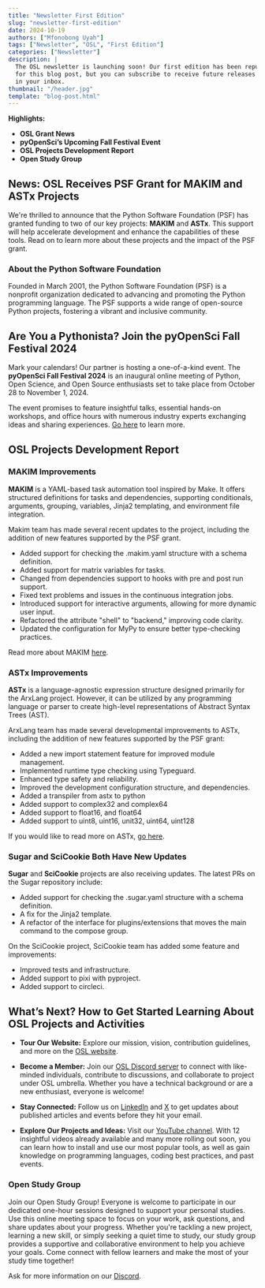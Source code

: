 ```yaml
---
title: "Newsletter First Edition"
slug: "newsletter-first-edition"
date: 2024-10-19
authors: ["Mfonobong Uyah"]
tags: ["Newsletter", "OSL", "First Edition"]
categories: ["Newsletter"]
description: |
  The OSL newsletter is launching soon! Our first edition has been repurposed
  for this blog post, but you can subscribe to receive future releases directly
  in your inbox.
thumbnail: "/header.jpg"
template: "blog-post.html"
---
```


**Highlights:**

- **OSL Grant News**
- **pyOpenSci’s Upcoming Fall Festival Event**
- **OSL Projects Development Report**
- **Open Study Group**

## News: OSL Receives PSF Grant for MAKIM and ASTx Projects

We're thrilled to announce that the Python Software Foundation (PSF) has granted
funding to two of our key projects: **MAKIM** and **ASTx**. This support will
help accelerate development and enhance the capabilities of these tools. Read on
to learn more about these projects and the impact of the PSF grant.

### About the Python Software Foundation

Founded in March 2001, the Python Software Foundation (PSF) is a nonprofit
organization dedicated to advancing and promoting the Python programming
language. The PSF supports a wide range of open-source Python projects,
fostering a vibrant and inclusive community.

## Are You a Pythonista? Join the pyOpenSci Fall Festival 2024

Mark your calendars! Our partner is hosting a one-of-a-kind event. The
**pyOpenSci Fall Festival 2024** is an inaugural online meeting of Python, Open
Science, and Open Source enthusiasts set to take place from October 28 to
November 1, 2024.

The event promises to feature insightful talks, essential hands-on workshops,
and office hours with numerous industry experts exchanging ideas and sharing
experiences.
[Go here](https://www.pyopensci.org/events/pyopensci-2024-fall-festival.html) to
learn more.

## OSL Projects Development Report

### MAKIM Improvements

**MAKIM** is a YAML-based task automation tool inspired by Make. It offers
structured definitions for tasks and dependencies, supporting conditionals,
arguments, grouping, variables, Jinja2 templating, and environment file
integration.

Makim team has made several recent updates to the project, including the
addition of new features supported by the PSF grant.

- Added support for checking the .makim.yaml structure with a schema definition.
- Added support for matrix variables for tasks.
- Changed from dependencies support to hooks with pre and post run support.
- Fixed text problems and issues in the continuous integration jobs.
- Introduced support for interactive arguments, allowing for more dynamic user
  input.
- Refactored the attribute "shell" to "backend," improving code clarity.
- Updated the configuration for MyPy to ensure better type-checking practices.

Read more about MAKIM
[here](https://dev.to/opensciencelabs/streamlining-project-automation-with-makim-21nc).

### ASTx Improvements

**ASTx** is a language-agnostic expression structure designed primarily for the
ArxLang project. However, it can be utilized by any programming language or
parser to create high-level representations of Abstract Syntax Trees (AST).

ArxLang team has made several developmental improvements to ASTx, including the
addition of new features supported by the PSF grant:

- Added a new import statement feature for improved module management.
- Implemented runtime type checking using Typeguard.
- Enhanced type safety and reliability.
- Improved the development configuration structure, and dependencies.
- Added a transpiler from astx to python
- Added support to complex32 and complex64
- Added support to float16, and float64
- Added support to uint8, uint16, unit32, uint64, uint128

If you would like to read more on ASTx,
[go here](https://opensciencelabs.org/blog/console-based-representation-in-astx/).

### Sugar and SciCookie Both Have New Updates

**Sugar** and **SciCookie** projects are also receiving updates. The latest PRs on the Sugar repository include:

- Added support for checking the .sugar.yaml structure with a schema definition.
- A fix for the Jinja2 template.
- A refactor of the interface for plugins/extensions that moves the main command
  to the compose group.

On the SciCookie project, SciCookie team has added some feature and
improvements:

- Improved tests and infrastructure.
- Added support to pixi with pyproject.
- Added support to circleci.

## What’s Next? How to Get Started Learning About OSL Projects and Activities

- **Tour Our Website:** Explore our mission, vision, contribution guidelines,
  and more on the [OSL website](https://www.opensciencelabs.org).
- **Become a Member:** Join our
  [OSL Discord server](https://www.opensciencelabs.org/discord) to connect with
  like-minded individuals, contribute to discussions, and collaborate to project
  under OSL umbrella. Whether you have a technical background or are a new
  enthusiast, everyone is welcome!

- **Stay Connected:** Follow us on
  [LinkedIn](https://www.linkedin.com/company/opensciencelabs) and
  [X](https://twitter.com/opensciencelabs) to get updates about published
  articles and events before they hit your email.

- **Explore Our Projects and Ideas:** Visit our
  [YouTube channel](https://www.youtube.com/@opensciencelabs/videos). With 12
  insightful videos already available and many more rolling out soon, you can
  learn how to install and use our most popular tools, as well as gain knowledge
  on programming languages, coding best practices, and past events.

### Open Study Group

Join our Open Study Group! Everyone is welcome to participate in our dedicated
one-hour sessions designed to support your personal studies. Use this online
meeting space to focus on your work, ask questions, and share updates about your
progress. Whether you're tackling a new project, learning a new skill, or simply
seeking a quiet time to study, our study group provides a supportive and
collaborative environment to help you achieve your goals. Come connect with
fellow learners and make the most of your study time together!

Ask for more information on our [Discord](https://www.opensciencelabs.org/discord).
